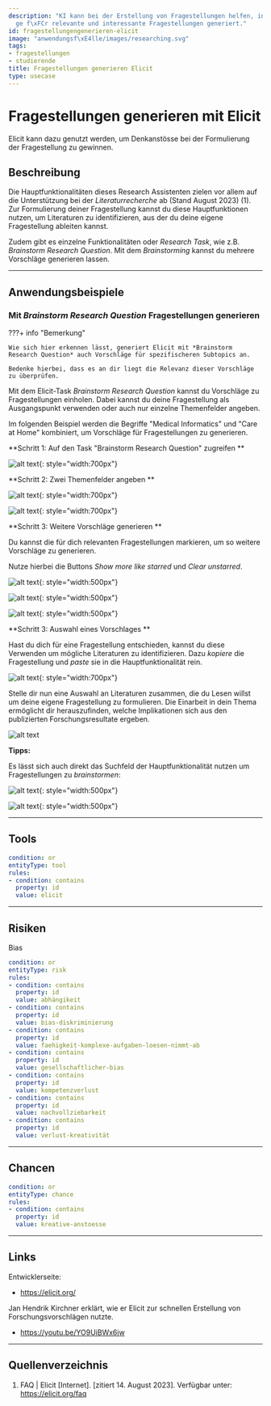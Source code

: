 ```yaml
---
description: "KI kann bei der Erstellung von Fragestellungen helfen, indem sie Vorschl\xE4\
  ge f\xFCr relevante und interessante Fragestellungen generiert."
id: fragestellungengenerieren-elicit
image: "anwendungsf\xE4lle/images/researching.svg"
tags:
- fragestellungen
- studierende
title: Fragestellungen generieren Elicit
type: usecase
---
```



# Fragestellungen generieren mit Elicit

Elicit kann dazu genutzt werden, um Denkanstösse bei der Formulierung der Fragestellung zu gewinnen.



## Beschreibung
Die Hauptfunktionalitäten dieses Research Assistenten zielen vor allem auf die Unterstützung bei der *Literaturrecherche* ab (Stand August 2023) (1). Zur Formulierung deiner Fragestellung kannst du diese Hauptfunktionen nutzen, um Literaturen zu identifizieren, aus der du deine eigene Fragestellung ableiten kannst.

Zudem gibt es einzelne Funktionalitäten oder *Research Task*, wie z.B. *Brainstorm Research Question*. Mit dem *Brainstorming* kannst du mehrere Vorschläge generieren lassen.

---

## Anwendungsbeispiele

### Mit *Brainstorm Research Question* Fragestellungen generieren

???+ info "Bemerkung"

    Wie sich hier erkennen lässt, generiert Elicit mit *Brainstorm Research Question* auch Vorschläge für spezifischeren Subtopics an.
    
    Bedenke hierbei, dass es an dir liegt die Relevanz dieser Vorschläge zu überprüfen.


Mit dem Elicit-Task *Brainstorm Research Question* kannst du Vorschläge zu Fragestellungen einholen.
Dabei kannst du deine Fragestellung als Ausgangspunkt verwenden oder auch nur einzelne Themenfelder angeben.

Im folgenden Beispiel werden die Begriffe "Medical Informatics" und "Care at Home" kombiniert, um Vorschläge für Fragestellungen zu generieren.

**Schritt 1: Auf den Task "Brainstorm Research Question" zugreifen ** 

![alt text](../anwendungsfälle/images/elicit-brainstorm/elicit-brainstorm_1.png){: style="width:700px"}


**Schritt 2: Zwei Themenfelder angeben ** 

![alt text](../anwendungsfälle/images/elicit-brainstorm/elicit-brainstorm_2.png){: style="width:700px"}

![alt text](../anwendungsfälle/images/elicit-brainstorm/elicit-brainstorm_3.png){: style="width:700px"}


**Schritt 3: Weitere Vorschläge generieren ** 

Du kannst die für dich relevanten Fragestellungen markieren, um so weitere Vorschläge zu generieren.

Nutze hierbei die Buttons *Show more like starred* und *Clear unstarred*.

![alt text](../anwendungsfälle/images/elicit-brainstorm/elicit-brainstorm_4.png){: style="width:500px"}


![alt text](../anwendungsfälle/images/elicit-brainstorm/elicit-brainstorm_5.png){: style="width:500px"}


![alt text](../anwendungsfälle/images/elicit-brainstorm/elicit-brainstorm_6.png){: style="width:500px"}


**Schritt 3: Auswahl eines Vorschlages ** 

Hast du dich für eine Fragestellung entschieden, kannst du diese Verwenden um mögliche Literaturen zu identifizieren.
Dazu *kopiere* die Fragestellung und *paste* sie in die Hauptfunktionalität rein.


![alt text](../anwendungsfälle/images/elicit-brainstorm/elicit-brainstorm_7b.png){: style="width:700px"}


Stelle dir nun eine Auswahl an Literaturen zusammen, die du Lesen willst um deine eigene Fragestellung zu formulieren.
Die Einarbeit in dein Thema ermöglicht dir herauszufinden, welche Implikationen sich aus den publizierten Forschungsresultate ergeben.


![alt text](../anwendungsfälle/images/elicit-brainstorm/elicit-brainstorm_8.png)


**Tipps:**

Es lässt sich auch direkt das Suchfeld der Hauptfunktionalität nutzen um Fragestellungen zu *brainstormen*:

![alt text](../anwendungsfälle/images/elicit-brainstorm/elicit-brainstorm_9a.png){: style="width:500px"}

![alt text](../anwendungsfälle/images/elicit-brainstorm/elicit-brainstorm_9b.png){: style="width:500px"}

---

## Tools

```yaml
condition: or
entityType: tool
rules:
- condition: contains
  property: id
  value: elicit
```

---

## Risiken

Bias


```yaml
condition: or
entityType: risk
rules:
- condition: contains
  property: id
  value: abhängikeit
- condition: contains
  property: id
  value: bias-diskriminierung
- condition: contains
  property: id
  value: faehigkeit-komplexe-aufgaben-loesen-nimmt-ab
- condition: contains
  property: id
  value: gesellschaftlicher-bias
- condition: contains
  property: id
  value: kompetenzverlust
- condition: contains
  property: id
  value: nachvollziebarkeit
- condition: contains
  property: id
  value: verlust-kreativität
```

---

## Chancen

```yaml
condition: or
entityType: chance
rules:
- condition: contains
  property: id
  value: kreative-anstoesse
```

---

## Links

Entwicklerseite:
- https://elicit.org/ 

Jan Hendrik Kirchner erklärt, wie er Elicit zur schnellen Erstellung von Forschungsvorschlägen nutzte.
- https://youtu.be/YO9UiBWx6jw

---

## Quellenverzeichnis
1.	FAQ | Elicit [Internet]. [zitiert 14. August 2023]. Verfügbar unter: https://elicit.org/faq

